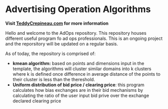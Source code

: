 # Advertising Operation Algorithms


**Visit [TeddyCrepineau.com](http://teddycrepineau.com/) for more information**

Hello and welcome to the AdOps repository. This repository houses different useful program fo ad ops professionals. This is an ongoing project and the reporsitory will be updated on a regular basis.

As of today, the repository is comprised of:
- **kmean algorithm:** based on points and dimensions input in the template, the algorithms will cluster similar domains into k clusters where k is defined once difference in average distance of the points to their cluster is less than the thereshold.
- **Uniform distribution of bid price / clearing price**: this program calculates how bias exchanges are in their bid mechanisms by calculating the ratio of the user input bid prive over the exchange declared clearing price
